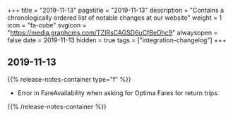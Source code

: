 +++
title = "2019-11-13"
pagetitle = "2019-11-13"
description = "Contains a chronologically ordered list of notable changes at our website"
weight = 1
icon = "fa-cube"
svgicon = "https://media.graphcms.com/TZIRsCAGSD6uCfBeDhc9"
alwaysopen = false
date = 2019-11-13
hidden = true
tags = ["integration-changelog"]
+++


## 2019-11-13
{{% release-notes-container type="f" %}}
- Error in FareAvailability when asking for Optima Fares for return trips.

{{% /release-notes-container %}}